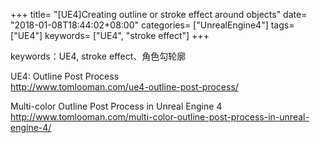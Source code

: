 +++
title= "[UE4]Creating outline or stroke effect around objects"
date= "2018-01-08T18:44:02+08:00"
categories= ["UnrealEngine4"]
tags= ["UE4"]
keywords= ["UE4", "stroke effect"]
+++

keywords：UE4, stroke effect、角色勾轮廓

UE4: Outline Post Process  
http://www.tomlooman.com/ue4-outline-post-process/

Multi-color Outline Post Process in Unreal Engine 4  
http://www.tomlooman.com/multi-color-outline-post-process-in-unreal-engine-4/

